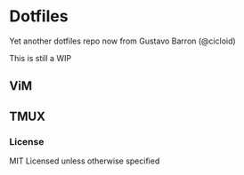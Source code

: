 # Dotfiles

Yet another dotfiles repo now from Gustavo Barron (@cicloid) 

This is still a WIP

## ViM

## TMUX

### License

MIT Licensed unless otherwise specified
